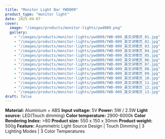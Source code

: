 ```yaml
---
title: "Monitor Light Bar YWD009"
product_type: "monitor light"
date: 2025-04-07
cover:
  image: "/images/products/monitor-lights/ywd009.png"
  gallery:
    - "/images/products/monitor-lights/ywd009/YWD-009_英文详情页_01.jpg"
    - "/images/products/monitor-lights/ywd009/YWD-009_英文详情页_02.jpg"
    - "/images/products/monitor-lights/ywd009/YWD-009_英文详情页_03.jpg"
    - "/images/products/monitor-lights/ywd009/YWD-009_英文详情页_04.jpg"
    - "/images/products/monitor-lights/ywd009/YWD-009_英文详情页_05.jpg"
    - "/images/products/monitor-lights/ywd009/YWD-009_英文详情页_06.jpg"
    - "/images/products/monitor-lights/ywd009/YWD-009_英文详情页_07.jpg"
    - "/images/products/monitor-lights/ywd009/YWD-009_英文详情页_08.jpg"
    - "/images/products/monitor-lights/ywd009/YWD-009_英文详情页_09.jpg"
    - "/images/products/monitor-lights/ywd009/YWD-009_英文详情页_10.jpg"
    - "/images/products/monitor-lights/ywd009/YWD-009_英文详情页_11.jpg"
    - "/images/products/monitor-lights/ywd009/YWD-009_英文详情页_12.jpg"
    - "/images/products/monitor-lights/ywd009/YWD-009_英文详情页_13.jpg"
draft: false
---
```

**Material:** Aluminium + ABS
**Input voltage:** 5V
**Power:** 5W / 2.5W
**Light source:** LED(Touch dimming)
**Color temperature:** 2900-6000k
**Color Rendering Index:** >80
**Product size:** 550 x 150 x 30mm
**Product weight:** 500g
**Feature:** Asymmetric Light Source Design | Touch Dimming | 3 Lighting Modes | 3 Color Temperatures

